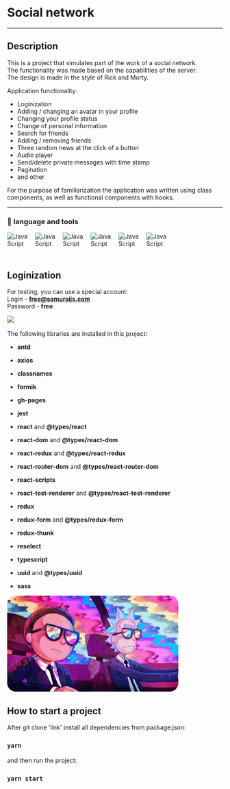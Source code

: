 # Social network 
___

## Description

This is a project that simulates part of the work of a social network. <br/> 
The functionality was made based on the capabilities of the server.<br/>
The design is made in the style of Rick and Morty.<br/>

[//]: # (<img style="border-radius: 20px" width="400px" src="src/assets/gif/gif1.gif">)


Application functionality: <br/>
+ Loginization <br/>
+ Adding / changing an avatar in your profile <br/>
+ Changing your profile status <br/>
+ Change of personal information <br/>
+ Search for friends <br/> 
+ Adding / removing friends <br/>
+ Three random news at the click of a button
+ Audio player
+ Send/delete private messages with time stamp
+ Pagination
+ and other


For the purpose of familiarization the application was written using class components, as well as functional components with hooks.
___


### :briefcase: language and tools

<img align="left" alt="JavaScript" width="50px" style="padding-right: 15px" src="https://cdn.jsdelivr.net/gh/devicons/devicon/icons/typescript/typescript-plain.svg"/>
<img align="left" alt="JavaScript" width="50px" style="padding-right: 15px" src="https://cdn.jsdelivr.net/gh/devicons/devicon/icons/html5/html5-plain.svg"/>
<img align="left" alt="JavaScript" width="50px" style="padding-right: 15px" src="https://cdn.jsdelivr.net/gh/devicons/devicon/icons/css3/css3-plain.svg"/>
<img align="left" alt="JavaScript" width="50px" style="padding-right: 15px" src="https://cdn.jsdelivr.net/gh/devicons/devicon/icons/javascript/javascript-plain.svg"/>
<img align="left" alt="JavaScript" width="50px" style="padding-right: 15px" src="https://cdn.jsdelivr.net/gh/devicons/devicon/icons/react/react-original.svg"/>
<img align="left" alt="JavaScript" width="50px" style="padding-right: 15px" src="https://cdn.jsdelivr.net/gh/devicons/devicon/icons/github/github-original.svg"/>
<div style="margin-bottom: 40px"></div>
<br/>
<br/>


[//]: # (___)

## Loginization

For testing, you can use a special account: <br/>
Login - <b>free@samuraijs.com</b><br/>
Password - <b>free</b>  <br/>

<img width="800px" src="https://sun9-52.userapi.com/impg/UDsx5r08U4dZJfkR97kqI-P1rLGgaG17rMx3lg/0SCzfBxY_ss.jpg?size=2560x1419&quality=96&sign=e09b6f97ff4b33632da558ed6fab70be&type=album">


The following libraries are installed in this project:


- **antd** 

- **axios** 

- **classnames**

- **formik**

- **gh-pages**

- **jest**

- **react** and **@types/react**

- **react-dom** and **@types/react-dom**

- **react-redux** and **@types/react-redux**

- **react-router-dom** and **@types/react-router-dom**

- **react-scripts** 

- **react-test-renderer** and **@types/react-test-renderer**

- **redux**

- **redux-form** and **@types/redux-form**

- **redux-thunk**

- **reselect**

- **typescript** 

- **uuid** and **@types/uuid**
- **sass**

<img style="border-radius: 20px" src="src/assets/gif/gif1.gif">

## How to start a project

After git clone 'link' install all dependencies from package.json:

### `yarn`


and then run the project:

### `yarn start`

